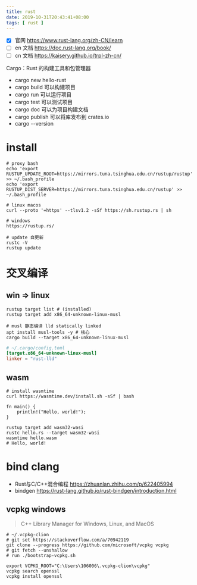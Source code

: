 ```yaml
---
title: rust
date: 2019-10-31T20:43:41+08:00
tags: [ rust ]
---
```


- [x] 官网 https://www.rust-lang.org/zh-CN/learn
- [ ] en 文档 https://doc.rust-lang.org/book/
- [ ] cn 文档 https://kaisery.github.io/trpl-zh-cn/

Cargo：Rust 的构建工具和包管理器

- cargo new hello-rust
- cargo build 可以构建项目
- cargo run 可以运行项目
- cargo test 可以测试项目
- cargo doc 可以为项目构建文档
- cargo publish 可以将库发布到 crates.io
- cargo --version

# install

```shell
# proxy bash
echo 'export RUSTUP_UPDATE_ROOT=https://mirrors.tuna.tsinghua.edu.cn/rustup/rustup' >> ~/.bash_profile
echo 'export RUSTUP_DIST_SERVER=https://mirrors.tuna.tsinghua.edu.cn/rustup' >> ~/.bash_profile

# linux macos
curl --proto '=https' --tlsv1.2 -sSf https://sh.rustup.rs | sh

# windows
https://rustup.rs/

# update 自更新
rustc -V
rustup update
```

# 交叉编译

## win => linux

```shell
rustup target list # (installed)
rustup target add x86_64-unknown-linux-musl

# musl 静态编译 lld statically linked
apt install musl-tools -y # 核心
cargo build --target x86_64-unknown-linux-musl
```

```toml title="~/.cargo/config.toml"
# ~/.cargo/config.toml
[target.x86_64-unknown-linux-musl]
linker = "rust-lld"
```

## wasm

```shell
# install wasmtime
curl https://wasmtime.dev/install.sh -sSf | bash

fn main() {
    println!("Hello, world!");
}

rustup target add wasm32-wasi
rustc hello.rs --target wasm32-wasi
wasmtime hello.wasm
# Hello, world!
```

# bind clang

- Rust与C/C++混合编程 https://zhuanlan.zhihu.com/p/622405994
- bindgen https://rust-lang.github.io/rust-bindgen/introduction.html

## vcpkg windows

> C++ Library Manager for Windows, Linux, and MacOS

```shell
# ~/.vcpkg-clion
# git set https://stackoverflow.com/a/70942119
git clone --progress https://github.com/microsoft/vcpkg vcpkg
# git fetch --unshallow
# run ./bootstrap-vcpkg.sh

export VCPKG_ROOT="C:\Users\106006\.vcpkg-clion\vcpkg"
vcpkg search openssl
vcpkg install openssl
```
